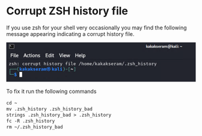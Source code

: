 # Corrupt ZSH history file

If you use zsh for your shell very occasionally you may find the following message appearing indicating a corrupt history file.

![CorruptedZSH](./images/CorruptedZSH.png)

To fix it run the following commands

```
cd ~
mv .zsh_history .zsh_history_bad
strings .zsh_history_bad > .zsh_history
fc -R .zsh_history
rm ~/.zsh_history_bad
```

